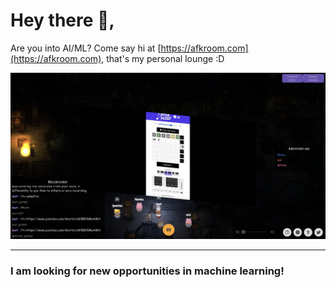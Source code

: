 
# Hey there 👋,

Are you into AI/ML? Come say hi at [https://afkroom.com](https://afkroom.com), that's my personal lounge :D

![alt text](afkroom.png)


---

### I am looking for new opportunities in machine learning!

